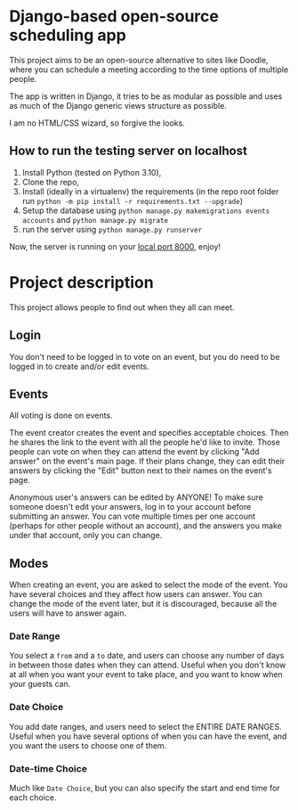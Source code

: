 # Django-based open-source scheduling app

This project aims to be an open-source alternative to sites like Doodle, where
you can schedule a meeting according to the time options of multiple people. 

The app is written in Django, it tries to be as modular as possible and uses as
much of the Django generic views structure as possible. 

I am no HTML/CSS wizard, so forgive the looks.

## How to run the testing server on localhost

1. Install Python (tested on Python 3.10),
2. Clone the repo,
3. Install (ideally in a virtualenv) the requirements
(in the repo root folder run `python -m pip install -r requirements.txt --upgrade`)
4. Setup the database using `python manage.py makemigrations events accounts` and `python manage.py migrate`
4. run the server using `python manage.py runserver`

Now, the server is running on your [local port 8000](http://127.0.0.1:8000/), enjoy!

# Project description

This project allows people to find out when they all can meet. 

## Login

You don't need to be logged in to vote on an event, but you do need to be
logged in to create and/or edit events.

## Events

All voting is done on events. 

The event creator creates the event and specifies acceptable choices. Then he
shares the link to the event with all the people he'd like to invite. Those
people can vote on when they can attend the event by clicking "Add answer" on
the event's main page. If their plans change, they can edit their answers by
clicking the "Edit" button next to their names on the event's page.

Anonymous user's answers can be edited by ANYONE! To make sure someone doesn't
edit your answers, log in to your account before submitting an answer. You can
vote multiple times per one account (perhaps for other people without an
account), and the answers you make under that account, only you can change.

## Modes

When creating an event, you are asked to select the mode of the event. You have
several choices and they affect how users can answer. You can change the
mode of the event later, but it is discouraged, because all the users will have
to answer again.

### Date Range

You select a `from` and a `to` date, and users can choose any number of days in
between those dates when they can attend. Useful when you don't know at all
when you want your event to take place, and you want to know when your guests
can.

### Date Choice

You add date ranges, and users need to select the ENTIRE DATE RANGES. Useful when
you have several options of when you can have the event, and you want the users
to choose one of them.

### Date-time Choice

Much like `Date Choice`, but you can also specify the start and end time for
each choice.
